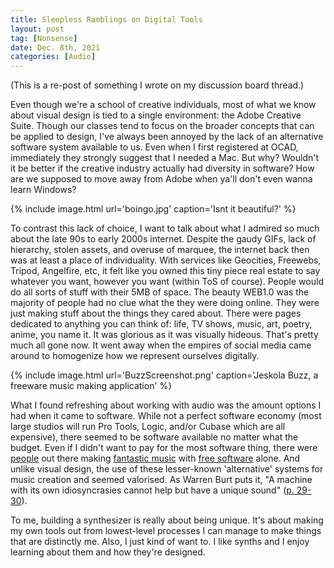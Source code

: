 ```yaml
---
title: Sleepless Ramblings on Digital Tools
layout: post
tag: [Nonsense]
date: Dec. 8th, 2021
categories: [Audio]
---
```


(This is a re-post of something I wrote on my discussion board thread.)

Even though we're a school of creative individuals, most of what we know about visual design is tied to a single environment: the Adobe Creative Suite. Though our classes tend to focus on the broader concepts that can be applied to design, I've always been annoyed by the lack of an alternative software system available to us. Even when I first registered at OCAD, immediately they strongly suggest that I needed a Mac. But why? Wouldn't it be better if the creative industry actually had diversity in software? How are we supposed to move away from Adobe when ya'll don't even wanna learn Windows?

{% include image.html url='boingo.jpg' caption='Isnt it beautiful?' %}

To contrast this lack of choice, I want to talk about what I admired so much about the late 90s to early 2000s internet. Despite the gaudy GIFs, lack of hierarchy, stolen assets, and overuse of marquee, the internet back then was at least a place of individuality. With services like Geocities, Freewebs, Tripod, Angelfire, etc, it felt like you owned this tiny piece real estate to say whatever you want, however you want (within ToS of course). People would do all sorts of stuff with their 5MB of space. The beauty WEB1.0 was the majority of people had no clue what the they were doing online. They were just making stuff about the things they cared about. There were pages dedicated to anything you can think of: life, TV shows, music, art, poetry, anime, you name it. It was glorious as it was visually hideous. That's pretty much all gone now. It went away when the empires of social media came around to homogenize how we represent ourselves digitally.

{% include image.html url='BuzzScreenshot.png' caption='Jeskola Buzz, a freeware music making application' %}

What I found refreshing about working with audio was the amount options I had when it came to software. While not a perfect software economy (most large studios will run Pro Tools, Logic, and/or Cubase which are all expensive), there seemed to be software available no matter what the budget. Even if I didn't want to pay for the most software thing, there were [people](https://www.awakenings.com/en/artists/james-holden/670/) out there making [fantastic music](https://www.youtube.com/watch?v=KRWUZh5nD8I) with [free software](http://jeskola.net/buzz/) alone. And unlike visual design, the use of these lesser-known 'alternative' systems for music creation and seemed valorised. As Warren Burt puts it, "A machine with its own idiosyncrasies cannot help but have a unique sound" ([p. 29-30](http://static1.1.sqspcdn.com/static/f/288545/5157843/1261635154293/Burt1975AardvarksIVMastersThesisUCSD.pdf?token=D1qQOnpuHm2BTKx%2F%2Beyrb84v4W8%3D)).

To me, building a synthesizer is really about being unique. It's about making my own tools out from lowest-level processes I can manage to make things that are distinctly me. Also, I just kind of want to. I like synths and I enjoy learning about them and how they're designed.

